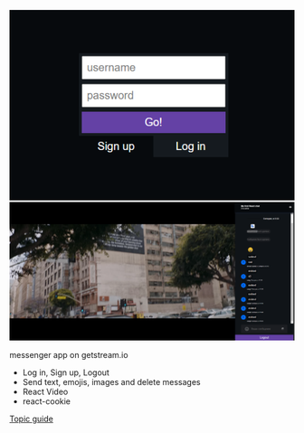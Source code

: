 ![screen](/screen/1.png)
![screen](/screen/2.png)

messenger app on getstream.io

- Log in, Sign up, Logout
- Send text, emojis, images and delete messages
- React Video
- react-cookie

[Topic guide](https://www.youtube.com/watch?v=xyiuBEBv0_0)  

